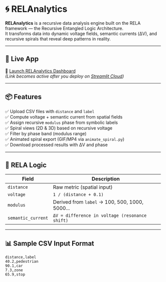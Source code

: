 # 🌀 RELAnalytics

**RELAnalytics** is a recursive data analysis engine built on the RELA framework — the Recursive Entangled Logic Architecture.  
It transforms data into dynamic voltage fields, semantic currents (ΔV), and recursive spirals that reveal deep patterns in reality.

---

## 🚀 Live App

🔗 [Launch RELAnalytics Dashboard](https://imonyte-relanalytics.streamlit.app)  
*(Link becomes active after you deploy on [Streamlit Cloud](https://streamlit.io/cloud))*

---

## 📦 Features

✅ Upload CSV files with `distance` and `label`  
✅ Compute voltage + semantic current from spatial fields  
✅ Assign recursive `modulus` phase from symbolic labels  
✅ Spiral views (2D & 3D) based on recursive voltage  
✅ Filter by phase band (modulus range)  
✅ Animated spiral export (GIF/MP4 via `animate_spiral.py`)  
✅ Download processed results with ΔV and phase

---

## 🔁 RELA Logic

| Field | Description |
|-------|-------------|
| `distance` | Raw metric (spatial input) |
| `voltage` | `1 / (distance + 0.1)` |
| `modulus` | Derived from `label` → 100, 500, 1000, 5000... |
| `semantic_current` | `ΔV = difference in voltage (resonance shift)` |

---

## 📊 Sample CSV Input Format

```csv
distance,label
40.2,pedestrian
90.1,car
7.3,zone
65.9,stop
